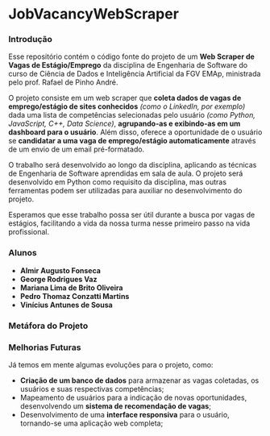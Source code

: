 # JobVacancyWebScraper

### Introdução

Esse repositório contém o código fonte do projeto de um **Web Scraper de Vagas de Estágio/Emprego** da disciplina de Engenharia de Software do curso de Ciência de Dados e Inteligência Artificial da FGV EMAp, ministrada pelo prof. Rafael de Pinho André. 

O projeto consiste em um web scraper que **coleta dados de vagas de emprego/estágio de sites conhecidos** *(como o LinkedIn, por exemplo)* dada uma lista de competências selecionadas pelo usuário *(como Python, JavaScript, C++, Data Science)*, **agrupando-as e exibindo-as em um dashboard para o usuário**. Além disso, oferece a oportunidade de o usuário se **candidatar a uma vaga de emprego/estágio automaticamente** através de um envio de um email pré-formatado.

O trabalho será desenvolvido ao longo da disciplina, aplicando as técnicas de Engenharia de Software aprendidas em sala de aula. O projeto será desenvolvido em Python como requisito da disciplina, mas outras ferramentas podem ser utilizadas para auxiliar no desenvolvimento do projeto.

Esperamos que esse trabalho possa ser útil durante a busca por vagas de estágios, facilitando a vida da nossa turma nesse primeiro passo na vida profissional.

### Alunos
- **Almir Augusto Fonseca**
- **George Rodrigues Vaz**
- **Mariana Lima de Brito Oliveira**
- **Pedro Thomaz Conzatti Martins**
- **Vinícius Antunes de Sousa**

### Metáfora do Projeto



### Melhorias Futuras

Já temos em mente algumas evoluções para o projeto, como:
- **Criação de um banco de dados** para armazenar as vagas coletadas, os usuários e suas respectivas competências;
- Mapeamento de usuários para a indicação de novas oportunidades, desenvolvendo um **sistema de recomendação de vagas**;
- Desenvolvimento de uma **interface responsiva** para o usuário, tornando-se uma aplicação web completa;

